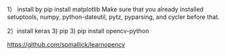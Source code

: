 1） install by pip install matplotlib
    Make sure that you already installed setuptools, numpy, python-dateutil, pytz, pyparsing, and cycler before that.

2）install keras
3) pip
3) pip install opencv-python

https://github.com/spmallick/learnopencv
